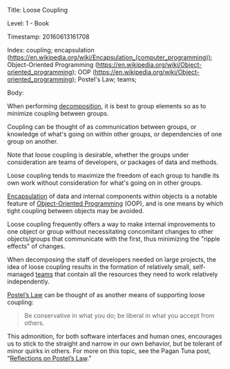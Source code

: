 Title:  Loose Coupling

Level:  1 - Book

Timestamp: 20160613161708

Index:  coupling; encapsulation (https://en.wikipedia.org/wiki/Encapsulation_(computer_programming)); Object-Oriented Programming (https://en.wikipedia.org/wiki/Object-oriented_programming); OOP (https://en.wikipedia.org/wiki/Object-oriented_programming); Postel's Law; teams; 

Body:

When performing [decomposition][], it is best to group elements so as to minimize coupling between groups.

Coupling can be thought of as communication between groups, or knowledge of what's going on within other groups, or dependencies of one group on another.

Note that loose coupling is desirable, whether the groups under consideration are teams of developers, or packages of data and methods.

Loose coupling tends to maximize the freedom of each group to handle its own work without consideration for what's going on in other groups.

<a href="https://en.wikipedia.org/wiki/Encapsulation_(computer_programming)" class="reflink" target="ref">Encapsulation</a> of data and internal components within objects is a notable feature of <a href="https://en.wikipedia.org/wiki/Object-oriented_programming" class="reflink" target="ref">Object-Oriented Programming</a> (OOP), and is one means by which tight coupling between objects may be avoided.

Loose coupling frequently offers a way to make internal improvements to one object or group without necessitating concomitant changes to other objects/groups that communicate with the first, thus minimizing the "ripple effects" of changes.

When decomposing the staff of developers needed on large projects, the idea of loose coupling results in the formation of relatively small, self-managed [teams][] that contain all the resources they need to work relatively independently.

<a href="https://en.wikipedia.org/wiki/Robustness_principle" class="reflink" target="ref">Postel’s Law</a> can be thought of as another means of supporting loose coupling:

> Be conservative in what you do; be liberal in what you accept from others.

This admonition, for both software interfaces and human ones, encourages us to stick to the straight and narrow in our own behavior, but be tolerant of minor quirks in others. For more on this topic, see the Pagan Tuna post, &ldquo;<a href="http://www.pagantuna.com/posts/reflections-on-postels-law.html" class="reflink" target="ref">Reflections on Postel’s Law</a>.&rdquo;


[decomposition]: decomposition.html
[teams]: build-great-teams.html
